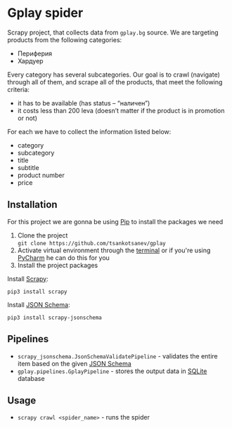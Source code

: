 # Gplay spider
Scrapy project, that collects data from `gplay.bg` source. We are targeting products from the following categories:  
* Периферия
* Хардуер

Every category has several subcategories. Our goal is to crawl (navigate) through all of them, and scrape all of the products, that meet the following criteria:
* it has to be available (has status – “наличен”)
* it costs less than 200 leva (doesn’t matter if the product is in promotion or not) 

For each we have to collect the information listed below:
* category
* subcategory
* title 
* subtitle
* product number
* price

## Installation
For this project we are gonna be using [Pip](https://pip.pypa.io/en/stable/installation/) to install the packages we need
1. Clone the project  
`git clone https://github.com/tsankotsanev/gplay`
2. Activate virtual environment through the [terminal](https://uoa-eresearch.github.io/eresearch-cookbook/recipe/2014/11/26/python-virtual-env/) or if you're using [PyCharm]([https://www.jetbrains.com/pycharm/](https://www.jetbrains.com/help/pycharm/creating-virtual-environment.html)) he can do this for you
3. Install the project packages

Install [Scrapy](https://scrapy.org/):

`pip3 install scrapy`

Install [JSON Schema](https://github.com/scrapy-plugins/scrapy-jsonschema):

`pip3 install scrapy-jsonschema`

## Pipelines
* `scrapy_jsonschema.JsonSchemaValidatePipeline` - validates the entire item based on the given [JSON Schema](https://github.com/scrapy-plugins/scrapy-jsonschema)
* `gplay.pipelines.GplayPipeline` - stores the output data in [SQLite](https://www.sqlite.org/index.html) database

## Usage
* `scrapy crawl <spider_name>` - runs the spider

